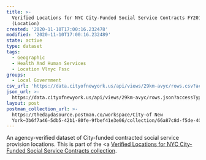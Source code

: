 ```yaml
---
title: >-
  Verified Locations for NYC City-Funded Social Service Contracts FY2018
  (Location)
created: '2020-11-10T17:00:16.232478'
modified: '2020-11-10T17:00:16.232489'
state: active
type: dataset
tags:
  - Geographic
  - Health And Human Services
  - Location Vlnyc Fssc
groups:
  - Local Government
csv_url: 'https://data.cityofnewyork.us/api/views/29km-avyc/rows.csv?accessType=DOWNLOAD'
json_url: >-
  https://data.cityofnewyork.us/api/views/29km-avyc/rows.json?accessType=DOWNLOAD
layout: post
postman_collection_url: >-
  https://thedaydasource.postman.co/workspace/City-of New
  York~3b6f7a46-5db5-42b1-80fe-9fbef41e3e06/collection/66a87c8d-f5de-40e7-b89c-8e3115e093c3
---
```

An agency-verified dataset of City-funded contracted social service provision locations.
This is part of the <a <a href='https://data.cityofnewyork.us/browse?Data-Collection_Data-Collection=Verified+Locations+for+NYC+City-Funded+Social+Service+Contracts'>Verified Locations for NYC City-Funded Social Service Contracts collection</a>.
